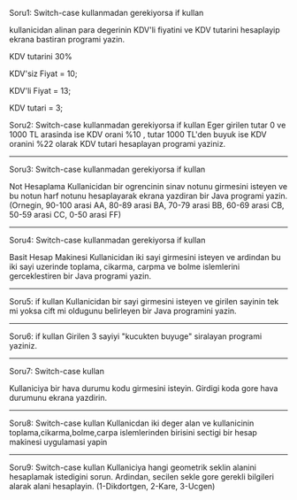 Soru1:
Switch-case kullanmadan gerekiyorsa if kullan

kullanicidan alinan para degerinin KDV'li fiyatini ve KDV tutarini hesaplayip ekrana bastiran programi yazin.

KDV tutarini 30%

KDV'siz Fiyat = 10;

KDV'li Fiyat = 13;

KDV tutari = 3;

Soru2:
Switch-case kullanmadan gerekiyorsa if kullan
Eger girilen tutar 0 ve 1000 TL arasinda ise KDV orani %10 , tutar 1000 TL'den buyuk ise KDV oranini %22 olarak KDV tutari hesaplayan programi yaziniz.

----------------------

Soru3:
Switch-case kullanmadan gerekiyorsa if kullan

Not Hesaplama
Kullanicidan bir ogrencinin sinav notunu girmesini isteyen ve bu notun harf notunu hesaplayarak ekrana yazdiran bir Java programi yazin. (Ornegin, 90-100 arasi AA, 80-89 arasi BA, 70-79 arasi BB, 60-69 arasi CB, 50-59 arasi CC, 0-50 arasi FF)

----------------------

Soru4:
Switch-case kullanmadan gerekiyorsa if kullan

Basit Hesap Makinesi
Kullanicidan iki sayi girmesini isteyen ve ardindan bu iki sayi uzerinde toplama, cikarma, carpma ve bolme islemlerini gerceklestiren bir Java programi yazin.

----------------------

Soru5:
if kullan
Kullanicidan bir sayi girmesini isteyen ve girilen sayinin tek mi yoksa cift mi oldugunu belirleyen bir Java programini yazin.

----------------------

Soru6:
if kullan
Girilen 3 sayiyi "kucukten buyuge" siralayan programi yaziniz.

----------------------

Soru7:
Switch-case kullan

Kullaniciya bir hava durumu kodu girmesini isteyin. Girdigi koda gore hava durumunu ekrana yazdirin.

----------------------

Soru8:
Switch-case kullan
Kullanicdan iki deger alan ve kullanicinin toplama,cikarma,bolme,carpa islemlerinden birisini sectigi bir hesap makinesi uygulamasi yapin

----------------------

Soru9:
Switch-case kullan
Kullaniciya hangi geometrik seklin alanini hesaplamak istedigini sorun. Ardindan, secilen sekle gore gerekli bilgileri alarak alani hesaplayin. (1-Dikdortgen, 2-Kare, 3-Ucgen)